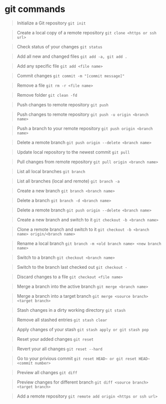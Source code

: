 # git commands

> Initialize a Git repository `git init`

> Create a local copy of a remote repository `git clone <https or ssh url>`

> Check status of your changes `git status`

> Add all new and changed files `git add -a, git add .`

> Add any specific file `git add <file name>`

> Commit changes `git commit -m "[commit message]"`

> Remove a file `git rm -r <file name>`

> Remove folder `git clean -fd`

> Push changes to remote repository `git push`

> Push changes to remote repository `git push -u origin <branch name>`

> Push a branch to your remote repository `git push origin <branch name>`

> Delete a remote branch `git push origin --delete <branch name>`

> Update local repository to the newest commit `git pull`

> Pull changes from remote repository `git pull origin <branch name>`

> List all local branches `git branch`

> List all branches (local and remote) `git branch -a`

> Create a new branch `git branch <branch name>`

> Delete a branch `git branch -d <branch name>`

> Delete a remote branch `git push origin --delete <branch name>`

> Create a new branch and switch to it `git checkout -b <branch name>`

> Clone a remote branch and switch to it `git checkout -b <branch name> origin/<branch name>`

> Rename a local branch `git branch -m <old branch name> <new branch name>`

> Switch to a branch `git checkout <branch name>`

> Switch to the branch last checked out `git checkout -`

> Discard changes to a file `git checkout <file name>`

> Merge a branch into the active branch `git merge <branch name>`

> Merge a branch into a target branch `git merge <source branch> <target branch>`

> Stash changes in a dirty working directory `git stash`

> Remove all stashed entries `git stash clear`

> Apply changes of your stash `git stash apply or git stash pop`

> Reset your added changes `git reset`

> Revert your all changes `git reset --hard`

> Go to your privious commit `git reset HEAD~ or git reset HEAD~<commit number>`

> Preview all changes `git diff`

> Preview changes for different branch `git diff <source branch> <target branch>`

> Add a remote repository `git remote add origin <https or ssh url>`

